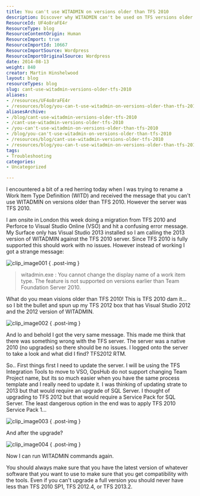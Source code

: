 ```yaml
---
title: You can't use WITADMIN on versions older than TFS 2010
description: Discover why WITADMIN can't be used on TFS versions older than 2010 and learn how to resolve compatibility issues for a smoother migration experience.
ResourceId: UF4o8raFE4r
ResourceType: blog
ResourceContentOrigin: Human
ResourceImport: true
ResourceImportId: 10667
ResourceImportSource: Wordpress
ResourceImportOriginalSource: Wordpress
date: 2014-08-13
weight: 840
creator: Martin Hinshelwood
layout: blog
resourceTypes: blog
slug: cant-use-witadmin-versions-older-tfs-2010
aliases:
- /resources/UF4o8raFE4r
- /resources/blog/you-can-t-use-witadmin-on-versions-older-than-tfs-2010
aliasesArchive:
- /blog/cant-use-witadmin-versions-older-tfs-2010
- /cant-use-witadmin-versions-older-tfs-2010
- /you-can't-use-witadmin-on-versions-older-than-tfs-2010
- /blog/you-can't-use-witadmin-on-versions-older-than-tfs-2010
- /resources/blog/cant-use-witadmin-versions-older-tfs-2010
- /resources/blog/you-can-t-use-witadmin-on-versions-older-than-tfs-2010
tags:
- Troubleshooting
categories:
- Uncategorized

---
```

I encountered a bit of a red herring today when I was trying to rename a Work Item Type Definition (WITD) and received the message that you can't use WITADMIN on versions older than TFS 2010. However the server was TFS 2010.

I am onsite in London this week doing a migration from TFS 2010 and Perforce to Visual Studio Online (VSO) and hit a confusing error message. My Surface only has Visual Studio 2013 installed so I am calling the 2013 version of WITADMIN against the TFS 2010 server. Since TFS 2010 is fully supported this should work with no issues. However instead of working I got a strange message:

![clip_image001](images/clip_image001-1-1.png "clip_image001")
{ .post-img }

> witadmin.exe : You cannot change the display name of a work item type. The feature is not supported on versions earlier than Team Foundation Server 2010.

What do you mean visions older than TFS 2010! This is TFS 2010 dam it… so I bit the bullet and spun up my TFS 2012 box that has Visual Studio 2012 and the 2012 version of WITADMIN.

![clip_image002](images/clip_image0022-2-2.png "clip_image002")
{ .post-img }

And lo and behold I got the very same message. This made me think that there was something wrong with the TFS server. The server was a native 2010 (no upgrades) so there should be no issues. I logged onto the server to take a look and what did I find? TFS2012 RTM.

So.. First things first I need to update the server. I will be using the TFS Integration Tools to move to VSO, OpsHub do not support changing Team Project name, but its so much easier when you have the same process template and I really need to update it. I was thinking of updating strate to 2013 but that would require an upgrade of SQL Server. I thought of upgrading to TFS 2012 but that would require a Service Pack for SQL Server. The least dangerous option in the end was to apply TFS 2010 Service Pack 1…

![clip_image003](images/clip_image0032-3-3.png "clip_image003")
{ .post-img }

And after the upgrade?

![clip_image004](images/clip_image004-4-4.png "clip_image004")
{ .post-img }

Now I can run WITADMIN commands again.

You should always make sure that you have the latest version of whatever software that you want to use to make sure that you get compatibility with the tools. Even if you can't upgrade a full version you should never have less than TFS 2010 SP1, TFS 2012.4, or TFS 2013.2.
